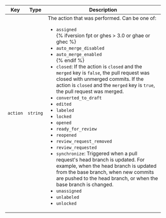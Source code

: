 Key | Type | Description
----|------|-------------
`action`|`string` | The action that was performed. Can be one of:<ul><li>`assigned`</li>{% ifversion fpt or ghes > 3.0 or ghae or ghec %}<li>`auto_merge_disabled`</li><li>`auto_merge_enabled`</li>{% endif %}<li>`closed`: If the action is `closed` and the `merged` key is `false`, the pull request was closed with unmerged commits. If the action is `closed` and the `merged` key is `true`, the pull request was merged.</li><li>`converted_to_draft`</li><li>`edited`</li><li>`labeled`</li><li>`locked`</li><li>`opened`</li><li>`ready_for_review`</li><li>`reopened`</li><li>`review_request_removed`</li><li>`review_requested`</li><li>`synchronize`: Triggered when a pull request's head branch is updated. For example, when the head branch is updated from the base branch, when new commits are pushed to the head branch, or when the base branch is changed.</li><li>`unassigned`</li><li>`unlabeled`</li><li>`unlocked`</li></ul>
